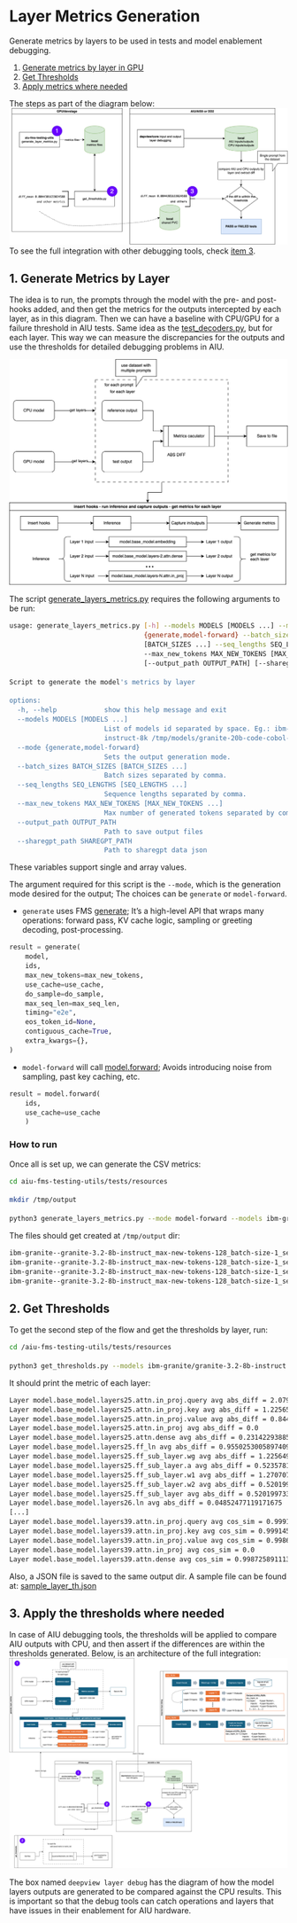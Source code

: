 # Layer Metrics Generation

Generate metrics by layers to be used in tests and model enablement debugging. 

1. [Generate metrics by layer in GPU](./LAYERS.md#1-generate-metrics-by-layer)
2. [Get Thresholds](./LAYERS.md#2-get-thresholds)
3. [Apply metrics where needed](./LAYERS.md#3-apply-the-thresholds-where-needed)

The steps as part of the diagram below:
![generate flow](./resources/assets/metrics_fms_deepview_integration.zoom.png)
To see the full integration with other debugging tools, check [item 3](./LAYERS.md#3-apply-the-thresholds-where-needed).

## 1. Generate Metrics by Layer

The idea is to run, the prompts through the model with the pre- and post-hooks added, and then get the metrics for the outputs intercepted by each layer, as in this diagram. Then we can have a baseline with CPU/GPU for a failure threshold in AIU tests. Same idea as the [test_decoders.py](https://github.com/foundation-model-stack/aiu-fms-testing-utils/blob/main/tests/models/test_decoders.py), but for each layer. This way we can measure the discrepancies for the outputs and use the thresholds for detailed debugging problems in AIU.

![metrics generation by layer](./resources/assets/metrics_generation_layers.png)

The script [generate_layers_metrics.py](../scripts/generate_layers_metrics.py) requires the following arguments to be run:

```bash
usage: generate_layers_metrics.py [-h] --models MODELS [MODELS ...] --mode
                                  {generate,model-forward} --batch_sizes BATCH_SIZES
                                  [BATCH_SIZES ...] --seq_lengths SEQ_LENGTHS [SEQ_LENGTHS ...]
                                  --max_new_tokens MAX_NEW_TOKENS [MAX_NEW_TOKENS ...]
                                  [--output_path OUTPUT_PATH] [--sharegpt_path SHAREGPT_PATH]

Script to generate the model's metrics by layer

options:
  -h, --help            show this help message and exit
  --models MODELS [MODELS ...]
                        List of models id separated by space. Eg.: ibm-granite/granite-20b-code-
                        instruct-8k /tmp/models/granite-20b-code-cobol-v1
  --mode {generate,model-forward}
                        Sets the output generation mode.
  --batch_sizes BATCH_SIZES [BATCH_SIZES ...]
                        Batch sizes separated by comma.
  --seq_lengths SEQ_LENGTHS [SEQ_LENGTHS ...]
                        Sequence lengths separated by comma.
  --max_new_tokens MAX_NEW_TOKENS [MAX_NEW_TOKENS ...]
                        Max number of generated tokens separated by comma.
  --output_path OUTPUT_PATH
                        Path to save output files
  --sharegpt_path SHAREGPT_PATH
                        Path to sharegpt data json
```

These variables support single and array values.

The argument required for this script is the `--mode`, which is the generation mode desired for the output; The choices can be `generate` or `model-forward`.
- `generate` uses FMS [generate](../scripts/generate_layers_metrics.py#L118); It’s a high-level API that wraps many operations: forward pass, KV cache logic, sampling or greeting decoding, post-processing. 
```python
result = generate(
    model,
    ids,
    max_new_tokens=max_new_tokens,
    use_cache=use_cache,
    do_sample=do_sample,
    max_seq_len=max_seq_len,
    timing="e2e",
    eos_token_id=None,
    contiguous_cache=True,
    extra_kwargs={},
)
```
- `model-forward` will call [model.forward](../scripts/generate_layers_metrics.py#L135); Avoids introducing noise from sampling, past key caching, etc.
```python
result = model.forward(
    ids,
    use_cache=use_cache
    )
```

### How to run

Once all is set up, we can generate the CSV metrics:

```bash
cd aiu-fms-testing-utils/tests/resources

mkdir /tmp/output

python3 generate_layers_metrics.py --mode model-forward --models ibm-granite/granite-3.2-8b-instruct --batch_sizes 1 --seq_lengths 64 --max_new_tokens 128
```
The files should get created at `/tmp/output` dir:
```bash
ibm-granite--granite-3.2-8b-instruct_max-new-tokens-128_batch-size-1_seq-length-64_dtype-float16--model.base_model.layers7.ln.abs_diff.csv
ibm-granite--granite-3.2-8b-instruct_max-new-tokens-128_batch-size-1_seq-length-64_dtype-float16--model.base_model.layers7.ln.cos_sim.csv
ibm-granite--granite-3.2-8b-instruct_max-new-tokens-128_batch-size-1_seq-length-64_dtype-float16--model.base_model.layers8.attn.dense.abs_diff.csv
ibm-granite--granite-3.2-8b-instruct_max-new-tokens-128_batch-size-1_seq-length-64_dtype-float16--model.base_model.layers8.attn.dense.cos_sim.csv
```

## 2. Get Thresholds

To get the second step of the flow and get the thresholds by layer, run:
```bash
cd /aiu-fms-testing-utils/tests/resources

python3 get_thresholds.py --models ibm-granite/granite-3.2-8b-instruct --metrics abs_diff cos_sim --file_base /tmp/output --layer_io
```
It should print the metric of each layer:
```bash
Layer model.base_model.layers25.attn.in_proj.query avg abs_diff = 2.079996666484281
Layer model.base_model.layers25.attn.in_proj.key avg abs_diff = 1.2256532914682756
Layer model.base_model.layers25.attn.in_proj.value avg abs_diff = 0.8446561344670284
Layer model.base_model.layers25.attn.in_proj avg abs_diff = 0.0
Layer model.base_model.layers25.attn.dense avg abs_diff = 0.23142293885894077
Layer model.base_model.layers25.ff_ln avg abs_diff = 0.9550253005897409
Layer model.base_model.layers25.ff_sub_layer.wg avg abs_diff = 1.2256491705546648
Layer model.base_model.layers25.ff_sub_layer.a avg abs_diff = 0.5235781749861929
Layer model.base_model.layers25.ff_sub_layer.w1 avg abs_diff = 1.2707070667436549
Layer model.base_model.layers25.ff_sub_layer.w2 avg abs_diff = 0.5201997339672954
Layer model.base_model.layers25.ff_sub_layer avg abs_diff = 0.5201997339672954
Layer model.base_model.layers26.ln avg abs_diff = 0.04852477119171675
[...]
Layer model.base_model.layers39.attn.in_proj.query avg cos_sim = 0.999176025390625
Layer model.base_model.layers39.attn.in_proj.key avg cos_sim = 0.9991455078125
Layer model.base_model.layers39.attn.in_proj.value avg cos_sim = 0.9986572265625
Layer model.base_model.layers39.attn.in_proj avg cos_sim = 0.0
Layer model.base_model.layers39.attn.dense avg cos_sim = 0.9987258911132812
```
Also, a JSON file is saved to the same output dir. A sample file can be found at: [sample_layer_th.json](https://github.com/flaviabeo/aiu-fms-testing-utils/blob/generate_metrics_layers/tests/resources/sample_layer_th.json)

## 3. Apply the thresholds where needed

In case of AIU debugging tools, the thresholds will be applied to compare AIU outputs with CPU, and then assert if the differences are within the thresholds generated. Below, is an architecture of the full integration:
![full integration](./resources/assets/metrics_fms_deepview_integration.full.png)

The box named `deepview layer debug` has the diagram of how the model layers outputs are generated to be compared against the CPU results. This is important so that the debug tools can catch operations and layers that have issues in their enablement for AIU hardware.